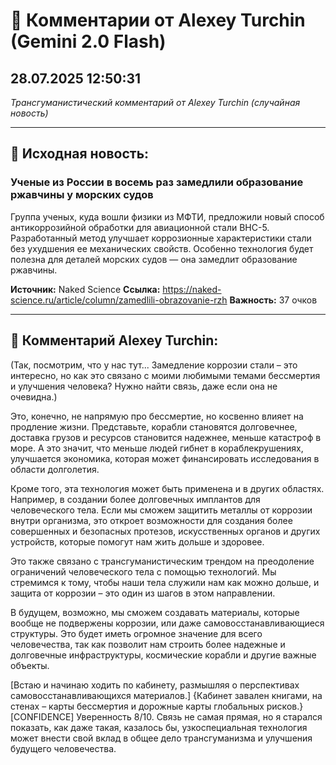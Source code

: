 # 💬 Комментарии от Alexey Turchin (Gemini 2.0 Flash)
## 28.07.2025 12:50:31

*Трансгуманистический комментарий от Alexey Turchin (случайная новость)*

---

## 📰 Исходная новость:

### Ученые из России в восемь раз замедлили образование ржавчины у морских судов

Группа ученых, куда вошли физики из МФТИ, предложили новый способ антикоррозийной обработки для авиационной стали ВНС-5. Разработанный метод улучшает коррозионные характеристики стали без ухудшения ее механических свойств. Особенно технология будет полезна для деталей морских судов — она замедлит образование ржавчины.

**Источник:** Naked Science
**Ссылка:** https://naked-science.ru/article/column/zamedlili-obrazovanie-rzh
**Важность:** 37 очков

---

## 💬 Комментарий Alexey Turchin:

(Так, посмотрим, что у нас тут... Замедление коррозии стали – это интересно, но как это связано с моими любимыми темами бессмертия и улучшения человека? Нужно найти связь, даже если она не очевидна.)

Это, конечно, не напрямую про бессмертие, но косвенно влияет на продление жизни. Представьте, корабли становятся долговечнее, доставка грузов и ресурсов становится надежнее, меньше катастроф в море. А это значит, что меньше людей гибнет в кораблекрушениях, улучшается экономика, которая может финансировать исследования в области долголетия. 

Кроме того, эта технология может быть применена и в других областях. Например, в создании более долговечных имплантов для человеческого тела. Если мы сможем защитить металлы от коррозии внутри организма, это откроет возможности для создания более совершенных и безопасных протезов, искусственных органов и других устройств, которые помогут нам жить дольше и здоровее. 

Это также связано с трансгуманистическим трендом на преодоление ограничений человеческого тела с помощью технологий. Мы стремимся к тому, чтобы наши тела служили нам как можно дольше, и защита от коррозии – это один из шагов в этом направлении. 

В будущем, возможно, мы сможем создавать материалы, которые вообще не подвержены коррозии, или даже самовосстанавливающиеся структуры. Это будет иметь огромное значение для всего человечества, так как позволит нам строить более надежные и долговечные инфраструктуры, космические корабли и другие важные объекты.

[Встаю и начинаю ходить по кабинету, размышляя о перспективах самовосстанавливающихся материалов.]
{Кабинет завален книгами, на стенах – карты бессмертия и дорожные карты глобальных рисков.}
[CONFIDENCE]
Уверенность 8/10. Связь не самая прямая, но я старался показать, как даже такая, казалось бы, узкоспециальная технология может внести свой вклад в общее дело трансгуманизма и улучшения будущего человечества.

